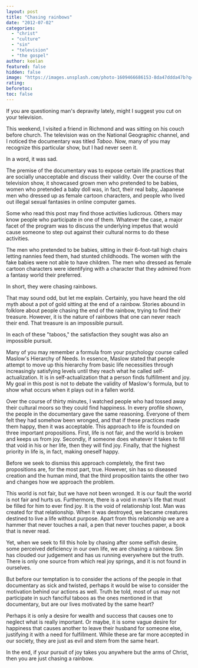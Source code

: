```yaml
---
layout: post
title: "Chasing rainbows"
date: "2012-07-02"
categories: 
  - "christ"
  - "culture"
  - "sin"
  - "television"
  - "the gospel"
author: keelan
featured: false
hidden: false
image: "https://images.unsplash.com/photo-1609466686153-8da47ddda47b?q=80&w=2098&auto=format&fit=crop&ixlib=rb-4.0.3&ixid=M3wxMjA3fDB8MHxwaG90by1wYWdlfHx8fGVufDB8fHx8fA%3D%3D"
rating:
beforetoc:
toc: false
---
```


If you are questioning man's depravity lately, might I suggest you cut on your television.

This weekend, I visited a friend in Richmond and was sitting on his couch before church. The television was on the National Geographic channel, and I noticed the documentary was titled _Taboo_. Now, many of you may recognize this particular show, but I had never seen it.

In a word, it was sad.

The premise of the documentary was to expose certain life practices that are socially unacceptable and discuss their validity. Over the course of the television show, it showcased grown men who pretended to be babies, women who pretended a baby doll was, in fact, their real baby, Japanese men who dressed up as female cartoon characters, and people who lived out illegal sexual fantasies in online computer games.

Some who read this post may find those activities ludicrous. Others may know people who participate in one of them. Whatever the case, a major facet of the program was to discuss the underlying impetus that would cause someone to step out against their cultural norms to do these activities.

The men who pretended to be babies, sitting in their 6-foot-tall high chairs letting nannies feed them, had stunted childhoods. The women with the fake babies were not able to have children. The men who dressed as female cartoon characters were identifying with a character that they admired from a fantasy world their preferred.

In short, they were chasing rainbows.

That may sound odd, but let me explain. Certainly, you have heard the old myth about a pot of gold sitting at the end of a rainbow. Stories abound in folklore about people chasing the end of the rainbow, trying to find their treasure. However, it is the nature of rainbows that one can never reach their end. That treasure is an impossible pursuit.

In each of these "taboos," the satisfaction they sought was also an impossible pursuit.

Many of you may remember a formula from your psychology course called Maslow's Hierarchy of Needs. In essence, Maslow stated that people attempt to move up this hierarchy from basic life necessities through increasingly satisfying levels until they reach what he called self-actualization. It is in self-actualization that a person finds fulfillment and joy. My goal in this post is not to debate the validity of Maslow's formula, but to show what occurs when it plays out in a fallen world.

Over the course of thirty minutes, I watched people who had tossed away their cultural moors so they could find happiness. In every profile shown, the people in the documentary gave the same reasoning. Everyone of them felt they had somehow been wronged, and that if these practices made them happy, then it was acceptable. This approach to life is founded on three important propositions. First, life is not fair, and the world is broken and keeps us from joy. Secondly, if someone does whatever it takes to fill that void in his or her life, then they will find joy. Finally, that the highest priority in life is, in fact, making oneself happy.

Before we seek to dismiss this approach completely, the first two propositions are, for the most part, true. However, sin has so diseased creation and the human mind, that the third proposition taints the other two and changes how we approach the problem.

This world is not fair, but we have not been wronged. It is our fault the world is not fair and hurts us. Furthermore, there is a void in man's life that must be filled for him to ever find joy. It is the void of relationship lost. Man was created for that relationship. When it was destroyed, we became creatures destined to live a life without purpose. Apart from this relationship we are a hammer that never touches a nail, a pen that never touches paper, a book that is never read.

Yet, when we seek to fill this hole by chasing after some selfish desire, some perceived deficiency in our own life, we are chasing a rainbow. Sin has clouded our judgement and has us running everywhere but the truth. There is only one source from which real joy springs, and it is not found in ourselves.

But before our temptation is to consider the actions of the people in that documentary as sick and twisted, perhaps it would be wise to consider the motivation behind our actions as well. Truth be told, most of us may not participate in such fanciful taboos as the ones mentioned in that documentary, but are our lives motivated by the same heart?

Perhaps it is only a desire for wealth and success that causes one to neglect what is really important. Or maybe, it is some vague desire for happiness that causes another to leave their husband for someone else, justifying it with a need for fulfillment. While these are far more accepted in our society, they are just as evil and stem from the same heart.

In the end, if your pursuit of joy takes you anywhere but the arms of Christ, then you are just chasing a rainbow.
